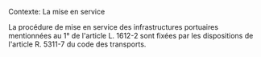 Contexte: La mise en service

La procédure de mise en service des infrastructures portuaires mentionnées au 1° de l'article L. 1612-2 sont fixées par les dispositions de l'article R. 5311-7 du code des transports.